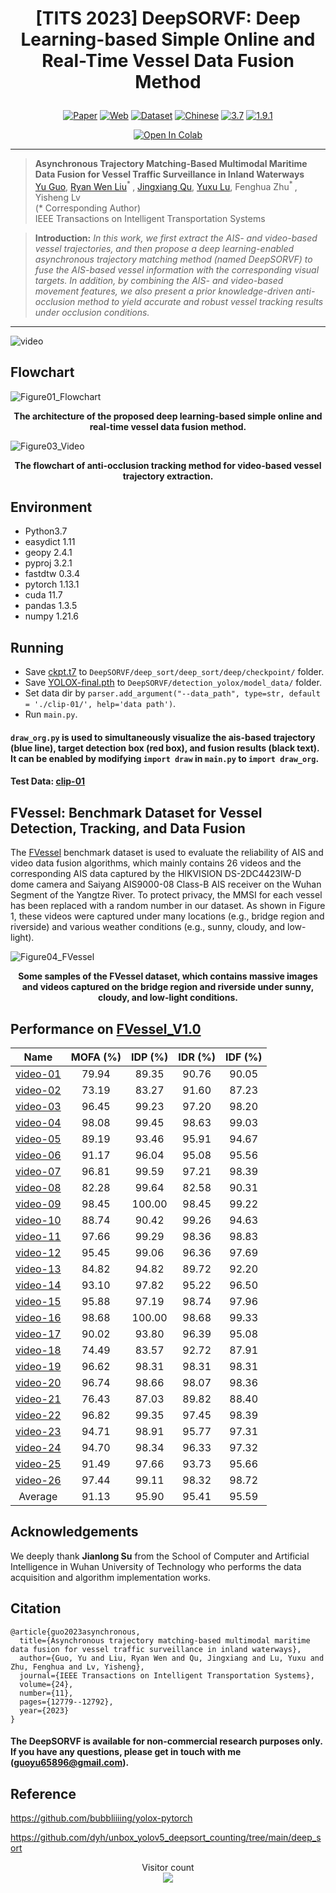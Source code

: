 
# <p align=center> [TITS 2023] DeepSORVF: Deep Learning-based Simple Online and Real-Time Vessel Data Fusion Method</p>

<div align="center">

[![Paper](https://img.shields.io/badge/PDF-Paper-red.svg)](https://ieeexplore.ieee.org/abstract/document/10159572)
[![Web](https://img.shields.io/badge/DeepSORVF-Web-blue.svg)](https://gy65896.github.io/projects/TITS2023_DeepSORVF/index.html)
[![Dataset](https://img.shields.io/badge/FVessel-Dataset-orange.svg)](https://github.com/gy65896/FVessel)
[![Chinese](https://img.shields.io/badge/简体中文-Chinese-green.svg)](README_zh-CN.md)
[![3.7](https://img.shields.io/badge/Python-3.7-pink.svg)](https://www.python.org/)
[![1.9.1](https://img.shields.io/badge/Pytorch-1.9.1-yellow.svg)](https://pytorch.org/)
<!--[![Hits](https://hits.seeyoufarm.com/api/count/incr/badge.svg?url=https%3A%2F%2Fgithub.com%2Fgy65896%2FFVessel&count_bg=%2379C83D&title_bg=%23555555&icon=&icon_color=%23E7E7E7&title=visitor&edge_flat=false)](https://hits.seeyoufarm.com)-->
<a target="_blank" href="https://colab.research.google.com/github/gy65896/DeepSORVF/blob/main/main_example.ipynb">
<img src="https://colab.research.google.com/assets/colab-badge.svg" alt="Open In Colab"/>
</a>

</div>

---
>**Asynchronous Trajectory Matching-Based Multimodal Maritime Data Fusion for Vessel Traffic Surveillance in Inland Waterways**<br>
>[Yu Guo](https://scholar.google.com/citations?user=klYz-acAAAAJ&hl=zh-CN), [Ryan Wen Liu](http://mipc.whut.edu.cn/index.html)<sup>* </sup>, [Jingxiang Qu](https://scholar.google.com/citations?user=9zK-zGoAAAAJ&hl=zh-CN), [Yuxu Lu](https://scholar.google.com/citations?user=XXge2_0AAAAJ&hl=zh-CN), Fenghua Zhu<sup>* </sup>, Yisheng Lv <br>
>(* Corresponding Author)<br> 
>IEEE Transactions on Intelligent Transportation Systems

> **Introduction:** *In this work, we first extract the AIS- and video-based vessel trajectories, and then propose a deep learning-enabled asynchronous trajectory matching method (named DeepSORVF) to fuse the AIS-based vessel information with the corresponding visual targets. In addition, by combining the AIS- and video-based movement features, we also present a prior knowledge-driven anti-occlusion method to yield accurate and robust vessel tracking results under occlusion conditions.*
<hr />

![video](https://github.com/gy65896/DeepSORVF/assets/48637474/42e3590f-51d0-4f5b-81fd-85e4dd796fe6.gif)

## Flowchart

![Figure01_Flowchart](https://user-images.githubusercontent.com/48637474/230878573-a26b035d-3ed0-4db9-9b58-161067632daf.jpg)
<div align=center><b>The architecture of the proposed deep learning-based simple online and real-time vessel data fusion method.</b></div>

![Figure03_Video](https://user-images.githubusercontent.com/48637474/230878762-223472ae-cf19-4167-adbb-80c3f77ae9c3.jpg)
<div align=center><b>The flowchart of anti-occlusion tracking method for video-based vessel trajectory extraction.</b></div>

## Environment
* Python3.7
* easydict 1.11
* geopy 2.4.1
* pyproj 3.2.1
* fastdtw 0.3.4
* pytorch 1.13.1
* cuda 11.7
* pandas 1.3.5
* numpy 1.21.6

## Running
* Save [ckpt.t7](https://drive.google.com/file/d/1QdIP5TEDALJnnpqwjXwvL1J_GoseTK9D/view?usp=share_link) to `DeepSORVF/deep_sort/deep_sort/deep/checkpoint/` folder.
* Save [YOLOX-final.pth](https://drive.google.com/file/d/1mhah7ZzP8oAUuSMR96Or9UvqkXe-AMuS/view?usp=share_link) to `DeepSORVF/detection_yolox/model_data/` folder.
* Set data dir by `parser.add_argument("--data_path", type=str, default = './clip-01/', help='data path')`.
* Run `main.py`.


#### `draw_org.py` is used to simultaneously visualize the ais-based trajectory (blue line), target detection box (red box), and fusion results (black text). It can be enabled by modifying `import draw` in `main.py` to `import draw_org`.
#### Test Data: [clip-01](https://drive.google.com/file/d/1Bns1jAW1ImL-FeCQBvIUcrO0hjYLIB5K/view?usp=share_link)

## FVessel: Benchmark Dataset for Vessel Detection, Tracking, and Data Fusion

The [FVessel](https://github.com/gy65896/FVessel) benchmark dataset is used to evaluate the reliability of AIS and video data fusion algorithms, which mainly contains 26 videos and the corresponding AIS data captured by the HIKVISION DS-2DC4423IW-D dome camera and Saiyang AIS9000-08 Class-B AIS receiver on the Wuhan Segment of the Yangtze River. To protect privacy, the MMSI for each vessel has been replaced with a random number in our dataset. As shown in Figure 1, these videos were captured under many locations (e.g., bridge region and riverside) and various weather conditions (e.g., sunny, cloudy, and low-light).

![Figure04_FVessel](https://user-images.githubusercontent.com/48637474/210925024-15dcbcbe-717b-47b6-ad4b-377d71141380.jpg)
<div align=center><b>Some samples of the FVessel dataset, which contains massive images and videos captured on the bridge region and riverside under sunny, cloudy, and low-light conditions.</b></div>

## Performance on [FVessel_V1.0](https://github.com/gy65896/FVessel)
<div align=center>

|Name|MOFA (%)|IDP (%)|IDR (%)|IDF (%)
| :-: | :-: | :-: | :-: | :-: |
[video-01](https://github.com/gy65896/DeepSORVF/assets/48637474/a3d4a688-e97b-4fdf-b0be-ecc536e41134)|79.94|89.35|90.76|90.05
[video-02](https://github.com/gy65896/DeepSORVF/assets/48637474/d52b4388-aa8f-4293-9898-2a7913d600df)|73.19|83.27|91.60|87.23
[video-03](https://github.com/gy65896/DeepSORVF/assets/48637474/182ae077-dc8f-4773-bb04-499aa0eee90e)|96.45|99.23|97.20|98.20
[video-04](https://github.com/gy65896/DeepSORVF/assets/48637474/1509e058-fa36-4cfd-8cd5-c00d12a29dce)|98.08|99.45|98.63|99.03
[video-05](https://github.com/gy65896/DeepSORVF/assets/48637474/20aa62d4-ea5a-4c3e-a28a-ded9f7f97b6d)|89.19|93.46|95.91|94.67
[video-06](https://github.com/gy65896/DeepSORVF/assets/48637474/c4634627-1472-48a3-8cbd-6b41db3c870b)|91.17|96.04|95.08|95.56
[video-07](https://github.com/gy65896/DeepSORVF/assets/48637474/65f00649-ae62-4694-9e3e-d5f40bc7989a)|96.81|99.59|97.21|98.39
[video-08](https://github.com/gy65896/DeepSORVF/assets/48637474/07c0fd13-c2ac-4212-9212-a3c89990a083)|82.28|99.64|82.58|90.31
[video-09](https://github.com/gy65896/DeepSORVF/assets/48637474/4f257919-2630-4a63-932b-6166e15b599d)|98.45|100.00|98.45|99.22
[video-10](https://github.com/gy65896/DeepSORVF/assets/48637474/1d6f0fe2-30c4-4a79-a36f-fab5890ae2a8)|88.74|90.42|99.26|94.63
[video-11](https://github.com/gy65896/DeepSORVF/assets/48637474/e837faf5-4791-4fa0-a04a-203583bb6939)|97.66|99.29|98.36|98.83
[video-12](https://github.com/gy65896/DeepSORVF/assets/48637474/792f82eb-ba4b-41c4-8acd-68915db30517)|95.45|99.06|96.36|97.69
[video-13](https://github.com/gy65896/DeepSORVF/assets/48637474/33a59328-3379-4207-ae04-bc65b250aaf8)|84.82|94.82|89.72|92.20
[video-14](https://github.com/gy65896/DeepSORVF/assets/48637474/854edbbb-9745-47f8-88a6-a4fea484b2a6)|93.10|97.82|95.22|96.50
[video-15](https://github.com/gy65896/DeepSORVF/assets/48637474/21b09a0e-f2e2-4bb0-859d-afcc13d15c0f)|95.88|97.19|98.74|97.96
[video-16](https://github.com/gy65896/DeepSORVF/assets/48637474/bbe6349c-448a-4db3-8fd9-a07640fc0086)|98.68|100.00|98.68|99.33
[video-17](https://github.com/gy65896/DeepSORVF/assets/48637474/2454eae7-884d-4c0a-bf48-2f8c7ec537be)|90.02|93.80|96.39|95.08
[video-18](https://github.com/gy65896/DeepSORVF/assets/48637474/a79303b7-f7ff-4774-8888-f8efdc60264d)|74.49|83.57|92.72|87.91
[video-19](https://github.com/gy65896/DeepSORVF/assets/48637474/40fd6863-5388-4a84-89ea-785bce231099)|96.62|98.31|98.31|98.31
[video-20](https://github.com/gy65896/DeepSORVF/assets/48637474/33209a42-f39d-45bd-ba2c-0b23af963eaa)|96.74|98.66|98.07|98.36
[video-21](https://github.com/gy65896/DeepSORVF/assets/48637474/46f353b7-057d-4c33-8438-bc0561dc50a2)|76.43|87.03|89.82|88.40
[video-22](https://github.com/gy65896/DeepSORVF/assets/48637474/850278fd-4850-4d19-867e-abdd859da3b9)|96.82|99.35|97.45|98.39
[video-23](https://github.com/gy65896/DeepSORVF/assets/48637474/bd112bf3-60f4-41ff-8b1a-86b30e184256)|94.71|98.91|95.77|97.31
[video-24](https://github.com/gy65896/DeepSORVF/assets/48637474/51dba4d0-89fe-4d00-a755-2d49b67da62e)|94.70|98.34|96.33|97.32
[video-25](https://github.com/gy65896/DeepSORVF/assets/48637474/249de603-b688-4751-9cfc-3f0d523b57d5)|91.49|97.66|93.73|95.66
[video-26](https://github.com/gy65896/DeepSORVF/assets/48637474/6f1eb804-b453-4995-91db-b08885ffbc4a)|97.44|99.11|98.32|98.72
Average |91.13|95.90|95.41|95.59|...

</div>

## Acknowledgements

We deeply thank **Jianlong Su** from the School of Computer and Artificial Intelligence in Wuhan University of Technology who performs the data acquisition and algorithm implementation works.

## Citation

```
@article{guo2023asynchronous,
  title={Asynchronous trajectory matching-based multimodal maritime data fusion for vessel traffic surveillance in inland waterways},
  author={Guo, Yu and Liu, Ryan Wen and Qu, Jingxiang and Lu, Yuxu and Zhu, Fenghua and Lv, Yisheng},
  journal={IEEE Transactions on Intelligent Transportation Systems},
  volume={24},
  number={11},
  pages={12779--12792},
  year={2023}
}
```

#### The DeepSORVF is available for non-commercial research purposes only. If you have any questions, please get in touch with me (guoyu65896@gmail.com).

## Reference

https://github.com/bubbliiiing/yolox-pytorch

https://github.com/dyh/unbox_yolov5_deepsort_counting/tree/main/deep_sort

</div>
<p align="center"> 
  Visitor count<br>
  <img src="https://profile-counter.glitch.me/gy65896_DeepSORVF/count.svg" />
</p>
